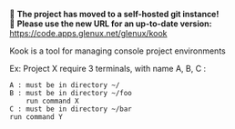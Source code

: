:rotating_light: **The project has moved to a self-hosted git instance!**<br/>
:rotating_light: **Please use the new URL for an up-to-date version:** https://code.apps.glenux.net/glenux/kook

Kook is a tool for managing console project environments

Ex: Project X require 3 terminals, with name A, B, C :

    A : must be in directory ~/
    B : must be in directory ~/foo
        run command X
    C : must be in directory ~/bar
	run command Y

